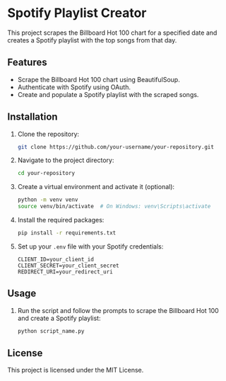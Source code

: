 # Spotify Playlist Creator

This project scrapes the Billboard Hot 100 chart for a specified date and creates a Spotify playlist with the top songs from that day.

## Features
- Scrape the Billboard Hot 100 chart using BeautifulSoup.
- Authenticate with Spotify using OAuth.
- Create and populate a Spotify playlist with the scraped songs.

## Installation

1. Clone the repository:
   ```bash
   git clone https://github.com/your-username/your-repository.git
   ```

2. Navigate to the project directory:
   ```bash
   cd your-repository
   ```

3. Create a virtual environment and activate it (optional):
   ```bash
   python -m venv venv
   source venv/bin/activate  # On Windows: venv\Scripts\activate
   ```

4. Install the required packages:
   ```bash
   pip install -r requirements.txt
   ```

5. Set up your `.env` file with your Spotify credentials:
   ```env
   CLIENT_ID=your_client_id
   CLIENT_SECRET=your_client_secret
   REDIRECT_URI=your_redirect_uri
   ```

## Usage

1. Run the script and follow the prompts to scrape the Billboard Hot 100 and create a Spotify playlist:
   ```bash
   python script_name.py
   ```

## License
This project is licensed under the MIT License.
